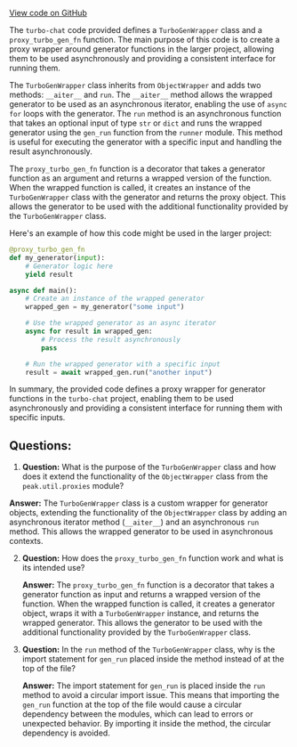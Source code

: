 [View code on GitHub](https://github.com/creatorrr/turbo-chat/blob/master/turbo_chat/structs/proxies.py)

The `turbo-chat` code provided defines a `TurboGenWrapper` class and a `proxy_turbo_gen_fn` function. The main purpose of this code is to create a proxy wrapper around generator functions in the larger project, allowing them to be used asynchronously and providing a consistent interface for running them.

The `TurboGenWrapper` class inherits from `ObjectWrapper` and adds two methods: `__aiter__` and `run`. The `__aiter__` method allows the wrapped generator to be used as an asynchronous iterator, enabling the use of `async for` loops with the generator. The `run` method is an asynchronous function that takes an optional input of type `str` or `dict` and runs the wrapped generator using the `gen_run` function from the `runner` module. This method is useful for executing the generator with a specific input and handling the result asynchronously.

The `proxy_turbo_gen_fn` function is a decorator that takes a generator function as an argument and returns a wrapped version of the function. When the wrapped function is called, it creates an instance of the `TurboGenWrapper` class with the generator and returns the proxy object. This allows the generator to be used with the additional functionality provided by the `TurboGenWrapper` class.

Here's an example of how this code might be used in the larger project:

```python
@proxy_turbo_gen_fn
def my_generator(input):
    # Generator logic here
    yield result

async def main():
    # Create an instance of the wrapped generator
    wrapped_gen = my_generator("some input")

    # Use the wrapped generator as an async iterator
    async for result in wrapped_gen:
        # Process the result asynchronously
        pass

    # Run the wrapped generator with a specific input
    result = await wrapped_gen.run("another input")
```

In summary, the provided code defines a proxy wrapper for generator functions in the `turbo-chat` project, enabling them to be used asynchronously and providing a consistent interface for running them with specific inputs.
## Questions: 
 1. **Question:** What is the purpose of the `TurboGenWrapper` class and how does it extend the functionality of the `ObjectWrapper` class from the `peak.util.proxies` module?

   **Answer:** The `TurboGenWrapper` class is a custom wrapper for generator objects, extending the functionality of the `ObjectWrapper` class by adding an asynchronous iterator method (`__aiter__`) and an asynchronous `run` method. This allows the wrapped generator to be used in asynchronous contexts.

2. **Question:** How does the `proxy_turbo_gen_fn` function work and what is its intended use?

   **Answer:** The `proxy_turbo_gen_fn` function is a decorator that takes a generator function as input and returns a wrapped version of the function. When the wrapped function is called, it creates a generator object, wraps it with a `TurboGenWrapper` instance, and returns the wrapped generator. This allows the generator to be used with the additional functionality provided by the `TurboGenWrapper` class.

3. **Question:** In the `run` method of the `TurboGenWrapper` class, why is the import statement for `gen_run` placed inside the method instead of at the top of the file?

   **Answer:** The import statement for `gen_run` is placed inside the `run` method to avoid a circular import issue. This means that importing the `gen_run` function at the top of the file would cause a circular dependency between the modules, which can lead to errors or unexpected behavior. By importing it inside the method, the circular dependency is avoided.